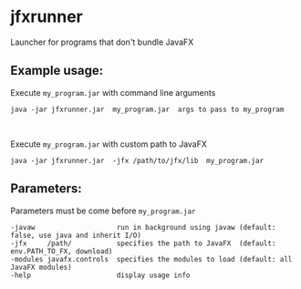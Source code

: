 # jfxrunner

Launcher for programs that don't bundle JavaFX 

## Example usage:

Execute `my_program.jar` with command line arguments

```
java -jar jfxrunner.jar  my_program.jar  args to pass to my_program
```

<br>

Execute `my_program.jar` with custom path to JavaFX

```
java -jar jfxrunner.jar  -jfx /path/to/jfx/lib  my_program.jar
```

## Parameters:

Parameters must be come before `my_program.jar`

```
-javaw                    run in background using javaw (default: false, use java and inherit I/O)
-jfx     /path/           specifies the path to JavaFX  (default: env.PATH_TO_FX, download)
-modules javafx.controls  specifies the modules to load (default: all JavaFX modules)
-help                     display usage info
```

